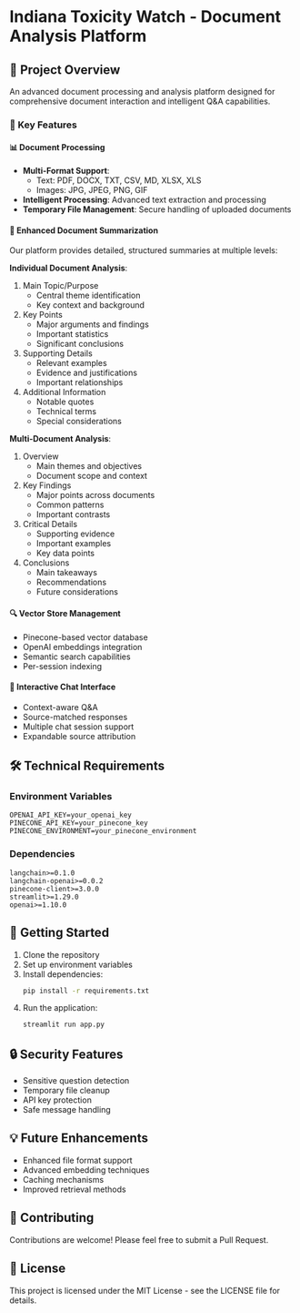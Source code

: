 # Indiana Toxicity Watch - Document Analysis Platform

## 🎯 Project Overview
An advanced document processing and analysis platform designed for comprehensive document interaction and intelligent Q&A capabilities.

### 🌟 Key Features

#### 📊 Document Processing
- **Multi-Format Support**:
  - Text: PDF, DOCX, TXT, CSV, MD, XLSX, XLS
  - Images: JPG, JPEG, PNG, GIF
- **Intelligent Processing**: Advanced text extraction and processing
- **Temporary File Management**: Secure handling of uploaded documents

#### 📝 Enhanced Document Summarization
Our platform provides detailed, structured summaries at multiple levels:

**Individual Document Analysis**:
1. Main Topic/Purpose
   - Central theme identification
   - Key context and background
2. Key Points
   - Major arguments and findings
   - Important statistics
   - Significant conclusions
3. Supporting Details
   - Relevant examples
   - Evidence and justifications
   - Important relationships
4. Additional Information
   - Notable quotes
   - Technical terms
   - Special considerations

**Multi-Document Analysis**:
1. Overview
   - Main themes and objectives
   - Document scope and context
2. Key Findings
   - Major points across documents
   - Common patterns
   - Important contrasts
3. Critical Details
   - Supporting evidence
   - Important examples
   - Key data points
4. Conclusions
   - Main takeaways
   - Recommendations
   - Future considerations

#### 🔍 Vector Store Management
- Pinecone-based vector database
- OpenAI embeddings integration
- Semantic search capabilities
- Per-session indexing

#### 💬 Interactive Chat Interface
- Context-aware Q&A
- Source-matched responses
- Multiple chat session support
- Expandable source attribution

## 🛠️ Technical Requirements

### Environment Variables
```
OPENAI_API_KEY=your_openai_key
PINECONE_API_KEY=your_pinecone_key
PINECONE_ENVIRONMENT=your_pinecone_environment
```

### Dependencies
```
langchain>=0.1.0
langchain-openai>=0.0.2
pinecone-client>=3.0.0
streamlit>=1.29.0
openai>=1.10.0
```

## 🚀 Getting Started

1. Clone the repository
2. Set up environment variables
3. Install dependencies:
   ```bash
   pip install -r requirements.txt
   ```
4. Run the application:
   ```bash
   streamlit run app.py
   ```

## 🔒 Security Features
- Sensitive question detection
- Temporary file cleanup
- API key protection
- Safe message handling

## 💡 Future Enhancements
- Enhanced file format support
- Advanced embedding techniques
- Caching mechanisms
- Improved retrieval methods

## 🤝 Contributing
Contributions are welcome! Please feel free to submit a Pull Request.

## 📄 License
This project is licensed under the MIT License - see the LICENSE file for details.